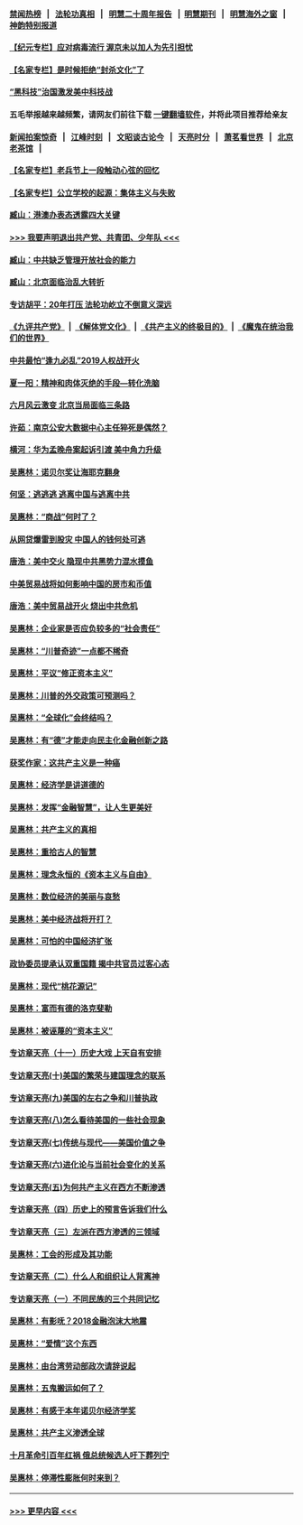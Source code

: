 #### [禁闻热榜](热点新闻.md?=0)  &nbsp;&nbsp;|&nbsp;&nbsp; [法轮功真相](https://github.com/gfw-breaker/truth/blob/master/README.md?=0) &nbsp;&nbsp;|&nbsp;&nbsp; [明慧二十周年报告](https://github.com/gfw-breaker/mh-reports/blob/master/README.md?=0) &nbsp;&nbsp;|&nbsp;&nbsp;[明慧期刊](https://github.com/gfw-breaker/mh-qikan) &nbsp;&nbsp;|&nbsp;&nbsp; [明慧海外之窗](https://github.com/gfw-breaker/mh-news/blob/master/README.md?=0) &nbsp;&nbsp;|&nbsp;&nbsp; [神韵特别报道](https://github.com/gfw-breaker/mh-news/blob/master/shenyun.md?=0)
#### [【纪元专栏】应对病毒流行 渥京未以加人为先引担忧](../pages/nsc423/n11875714.md?t=03031631) 
#### [【名家专栏】是时候拒绝“封杀文化”了](../pages/nsc423/n11814093.md?t=03031631) 
#### [“黑科技”治国激发美中科技战](../pages/nsc423/n11638056.md?t=03031631) 
#### 五毛举报越来越频繁，请网友们前往下载 [一键翻墙软件](https://github.com/gfw-breaker/ssr-accounts)，并将此项目推荐给亲友
#### [新闻拍案惊奇](https://github.com/gfw-breaker/banned-news/blob/master/pages/link4.md) &nbsp;&nbsp;|&nbsp;&nbsp; [江峰时刻](https://github.com/gfw-breaker/banned-news/blob/master/pages/link4.md) &nbsp;&nbsp;|&nbsp;&nbsp; [文昭谈古论今](https://github.com/gfw-breaker/banned-news/blob/master/pages/link4.md) &nbsp;&nbsp;|&nbsp;&nbsp; [天亮时分](https://github.com/gfw-breaker/banned-news/blob/master/pages/link4.md) &nbsp;&nbsp;|&nbsp;&nbsp; [萧茗看世界](https://github.com/gfw-breaker/banned-news/blob/master/pages/link4.md) &nbsp;&nbsp;|&nbsp;&nbsp; [北京老茶馆](https://github.com/gfw-breaker/banned-news/blob/master/pages/link4.md) &nbsp;&nbsp;|&nbsp;&nbsp; 
#### [【名家专栏】老兵节上一段触动心弦的回忆](../pages/nsc423/n11646016.md?t=03031631) 
#### [【名家专栏】公立学校的起源：集体主义与失败](../pages/nsc423/n11601833.md?t=03031631) 
#### [臧山：港澳办表态透露四大关键](../pages/nsc423/n11421628.md?t=03031631) 
#### [>>> 我要声明退出共产党、共青团、少年队 <<<](https://github.com/begood0513/goodnews/blob/master/quit/letter.md) 
#### [臧山：中共缺乏管理开放社会的能力](../pages/nsc423/n11407457.md?t=03031631) 
#### [臧山：北京面临治乱大转折](../pages/nsc423/n11406895.md?t=03031631) 
#### [专访胡平：20年打压 法轮功屹立不倒意义深远](../pages/nsc423/n11398800.md?t=03031631) 
#### [《九评共产党》](https://github.com/begood0513/9ping.md/blob/master/README.md) &nbsp;|&nbsp; [《解体党文化》](../../../../jtdwh.md/blob/master/README.md)  &nbsp;|&nbsp; [《共产主义的终极目的》](../../../../gczydzjmd.md/blob/master/README.md) &nbsp;|&nbsp; [《魔鬼在统治我们的世界》](../../../../mgztzwmdsj.md/blob/master/README.md) 
#### [中共最怕“逢九必乱”2019人权战开火](../pages/nsc423/n11385248.md?t=03031631) 
#### [夏一阳：精神和肉体灭绝的手段—转化洗脑](../pages/nsc423/n11368250.md?t=03031631) 
#### [六月风云激变 北京当局面临三条路](../pages/nsc423/n11313668.md?t=03031631) 
#### [许茹：南京公安大数据中心主任猝死是偶然？](../pages/nsc423/n11064744.md?t=03031631) 
#### [横河：华为孟晚舟案起诉引渡 美中角力升级](../pages/nsc423/n11027230.md?t=03031631) 
#### [吴惠林：诺贝尔奖让海耶克翻身](../pages/nsc423/n10890049.md?t=03031631) 
#### [何坚：逃逃逃 逃离中国与逃离中共](../pages/nsc423/n10592891.md?t=03031631) 
#### [吴惠林：“商战”何时了？](../pages/nsc423/n10573558.md?t=03031631) 
#### [从网贷爆雷到股灾 中国人的钱何处可逃](../pages/nsc423/n10572800.md?t=03031631) 
#### [唐浩：美中交火 隐现中共黑势力混水摸鱼](../pages/nsc423/n10544040.md?t=03031631) 
#### [中美贸易战将如何影响中国的房市和币值](../pages/nsc423/n10543697.md?t=03031631) 
#### [唐浩：美中贸易战开火 烧出中共危机](../pages/nsc423/n10540126.md?t=03031631) 
#### [吴惠林：企业家是否应负较多的“社会责任”](../pages/nsc423/n10535022.md?t=03031631) 
#### [吴惠林：“川普奇迹”一点都不稀奇](../pages/nsc423/n10512808.md?t=03031631) 
#### [吴惠林：平议“修正资本主义”](../pages/nsc423/n10495724.md?t=03031631) 
#### [吴惠林：川普的外交政策可预测吗？](../pages/nsc423/n10462387.md?t=03031631) 
#### [吴惠林：“全球化”会终结吗？](../pages/nsc423/n10452838.md?t=03031631) 
#### [吴惠林：有“德”才能走向民主化金融创新之路](../pages/nsc423/n10432292.md?t=03031631) 
#### [获奖作家：这共产主义是一种癌](../pages/nsc423/n10431541.md?t=03031631) 
#### [吴惠林：经济学是讲道德的](../pages/nsc423/n10398014.md?t=03031631) 
#### [吴惠林：发挥“金融智慧”，让人生更美好](../pages/nsc423/n10375019.md?t=03031631) 
#### [吴惠林：共产主义的真相](../pages/nsc423/n10351394.md?t=03031631) 
#### [吴惠林：重拾古人的智慧](../pages/nsc423/n10337691.md?t=03031631) 
#### [吴惠林：理念永恒的《资本主义与自由》](../pages/nsc423/n10316274.md?t=03031631) 
#### [吴惠林：数位经济的美丽与哀愁](../pages/nsc423/n10292946.md?t=03031631) 
#### [吴惠林：美中经济战将开打？](../pages/nsc423/n10258825.md?t=03031631) 
#### [吴惠林：可怕的中国经济扩张](../pages/nsc423/n10219147.md?t=03031631) 
#### [政协委员提承认双重国籍 揭中共官员过客心态](../pages/nsc423/n10208809.md?t=03031631) 
#### [吴惠林：现代“桃花源记”](../pages/nsc423/n10185234.md?t=03031631) 
#### [吴惠林：富而有德的洛克斐勒](../pages/nsc423/n10142264.md?t=03031631) 
#### [吴惠林：被诬蔑的“资本主义”](../pages/nsc423/n10124816.md?t=03031631) 
#### [专访章天亮（十一）历史大戏 上天自有安排](../pages/nsc423/n10094905.md?t=03031631) 
#### [专访章天亮(十)美国的繁荣与建国理念的联系](../pages/nsc423/n10094899.md?t=03031631) 
#### [专访章天亮(九)美国的左右之争和川普执政](../pages/nsc423/n10094889.md?t=03031631) 
#### [专访章天亮(八)怎么看待美国的一些社会现象](../pages/nsc423/n10094857.md?t=03031631) 
#### [专访章天亮(七)传统与现代——美国价值之争](../pages/nsc423/n10093140.md?t=03031631) 
#### [专访章天亮(六)进化论与当前社会变化的关系](../pages/nsc423/n10092036.md?t=03031631) 
#### [专访章天亮(五)为何共产主义在西方不断渗透](../pages/nsc423/n10083620.md?t=03031631) 
#### [专访章天亮（四）历史上的预言告诉我们什么](../pages/nsc423/n10083606.md?t=03031631) 
#### [专访章天亮（三）左派在西方渗透的三领域](../pages/nsc423/n10081115.md?t=03031631) 
#### [吴惠林：工会的形成及其功能](../pages/nsc423/n10080633.md?t=03031631) 
#### [专访章天亮（二）什么人和组织让人背离神](../pages/nsc423/n10076637.md?t=03031631) 
#### [专访章天亮（一）不同民族的三个共同记忆](../pages/nsc423/n10074188.md?t=03031631) 
#### [吴惠林：有影呒？2018金融泡沫大地震](../pages/nsc423/n10040534.md?t=03031631) 
#### [吴惠林：“爱情”这个东西](../pages/nsc423/n10019423.md?t=03031631) 
#### [吴惠林：由台湾劳动部政次请辞说起](../pages/nsc423/n9979679.md?t=03031631) 
#### [吴惠林：五鬼搬运如何了？](../pages/nsc423/n9925338.md?t=03031631) 
#### [吴惠林：有感于本年诺贝尔经济学奖](../pages/nsc423/n9871883.md?t=03031631) 
#### [吴惠林：共产主义渗透全球](../pages/nsc423/n9812748.md?t=03031631) 
#### [十月革命引百年红祸 俄总统候选人吁下葬列宁](../pages/nsc423/n9810182.md?t=03031631) 
#### [吴惠林：停滞性膨胀何时来到？](../pages/nsc423/n9764136.md?t=03031631) 

----
#### [ >>> 更早内容 <<< ](../indexes/nsc423-earlier.md)
